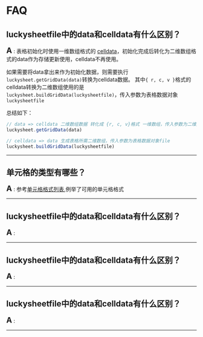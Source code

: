 # FAQ

## luckysheetfile中的data和celldata有什么区别？

**<span style="font-size:20px;">A</span>** : 表格初始化时使用一维数组格式的 [celldata](https://mengshukeji.github.io/LuckysheetDocs/zh/guide/data.html#celldata)，初始化完成后转化为二维数组格式的data作为存储更新使用，celldata不再使用。

如果需要将data拿出来作为初始化数据，则需要执行 `luckysheet.getGridData(data)`转换为celldata数据。
其中`{ r, c, v }`格式的celldata转换为二维数组使用的是`luckysheet.buildGridData(luckysheetfile)`，传入参数为表格数据对象`luckysheetfile`

总结如下：
```js
// data => celldata 二维数组数据 转化成 {r, c, v}格式 一维数组，传入参数为二维数据data
luckysheet.getGridData(data)

// celldata => data 生成表格所需二维数组，传入参数为表格数据对象file
luckysheet.buildGridData(luckysheetfile)
```

------------
## 单元格的类型有哪些？

**<span style="font-size:20px;">A</span>** : 参考[单元格格式列表](https://mengshukeji.github.io/LuckysheetDocs/zh/guide/format.html#%E5%8D%95%E5%85%83%E6%A0%BC%E6%A0%BC%E5%BC%8F),例举了可用的单元格格式

------------
## luckysheetfile中的data和celldata有什么区别？

**<span style="font-size:20px;">A</span>** : 

------------
## luckysheetfile中的data和celldata有什么区别？

**<span style="font-size:20px;">A</span>** : 

------------
## luckysheetfile中的data和celldata有什么区别？

**<span style="font-size:20px;">A</span>** : 

------------